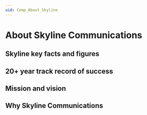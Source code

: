 ```yaml
---
uid: Comp_About_Skyline
---
```


# About Skyline Communications

## Skyline key facts and figures

## 20+ year track record of success

## Mission and vision

## Why Skyline Communications